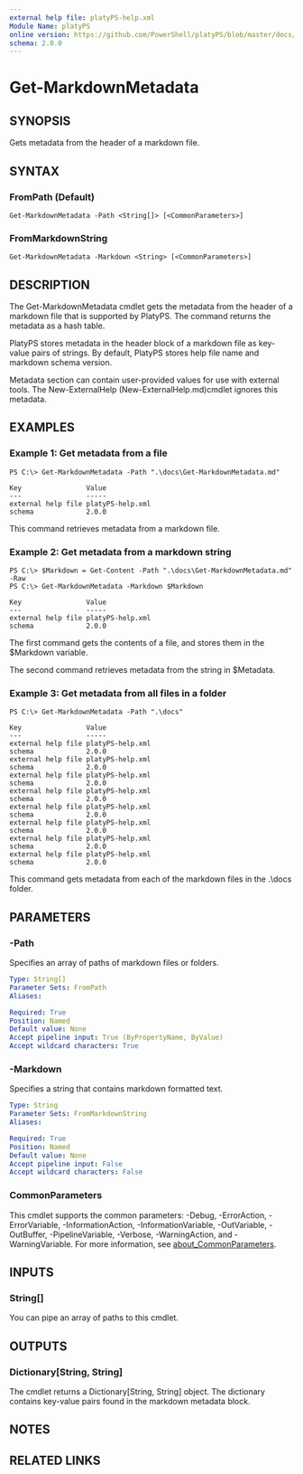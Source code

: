 ```yaml
---
external help file: platyPS-help.xml
Module Name: platyPS
online version: https://github.com/PowerShell/platyPS/blob/master/docs/Get-MarkdownMetadata.md
schema: 2.0.0
---
```


# Get-MarkdownMetadata

## SYNOPSIS
Gets metadata from the header of a markdown file.

## SYNTAX

### FromPath (Default)
```
Get-MarkdownMetadata -Path <String[]> [<CommonParameters>]
```

### FromMarkdownString
```
Get-MarkdownMetadata -Markdown <String> [<CommonParameters>]
```

## DESCRIPTION
The Get-MarkdownMetadata cmdlet gets the metadata from the header of a markdown file that is supported by PlatyPS.
The command returns the metadata as a hash table.

PlatyPS stores metadata in the header block of a markdown file as key-value pairs of strings.
By default, PlatyPS stores help file name and markdown schema version.

Metadata section can contain user-provided values for use with external tools.
The New-ExternalHelp (New-ExternalHelp.md)cmdlet ignores this metadata.

## EXAMPLES

### Example 1: Get metadata from a file
```
PS C:\> Get-MarkdownMetadata -Path ".\docs\Get-MarkdownMetadata.md"

Key                Value
---                -----
external help file platyPS-help.xml
schema             2.0.0
```

This command retrieves metadata from a markdown file.

### Example 2: Get metadata from a markdown string
```
PS C:\> $Markdown = Get-Content -Path ".\docs\Get-MarkdownMetadata.md" -Raw
PS C:\> Get-MarkdownMetadata -Markdown $Markdown

Key                Value
---                -----
external help file platyPS-help.xml
schema             2.0.0
```

The first command gets the contents of a file, and stores them in the $Markdown variable.

The second command retrieves metadata from the string in $Metadata.

### Example 3: Get metadata from all files in a folder
```
PS C:\> Get-MarkdownMetadata -Path ".\docs"

Key                Value
---                -----
external help file platyPS-help.xml
schema             2.0.0
external help file platyPS-help.xml
schema             2.0.0
external help file platyPS-help.xml
schema             2.0.0
external help file platyPS-help.xml
schema             2.0.0
external help file platyPS-help.xml
schema             2.0.0
external help file platyPS-help.xml
schema             2.0.0
external help file platyPS-help.xml
schema             2.0.0
external help file platyPS-help.xml
schema             2.0.0
```

This command gets metadata from each of the markdown files in the .\docs folder.

## PARAMETERS

### -Path
Specifies an array of paths of markdown files or folders.

```yaml
Type: String[]
Parameter Sets: FromPath
Aliases:

Required: True
Position: Named
Default value: None
Accept pipeline input: True (ByPropertyName, ByValue)
Accept wildcard characters: True
```

### -Markdown
Specifies a string that contains markdown formatted text.

```yaml
Type: String
Parameter Sets: FromMarkdownString
Aliases:

Required: True
Position: Named
Default value: None
Accept pipeline input: False
Accept wildcard characters: False
```

### CommonParameters
This cmdlet supports the common parameters: -Debug, -ErrorAction, -ErrorVariable, -InformationAction, -InformationVariable, -OutVariable, -OutBuffer, -PipelineVariable, -Verbose, -WarningAction, and -WarningVariable. For more information, see [about_CommonParameters](http://go.microsoft.com/fwlink/?LinkID=113216).

## INPUTS

### String[]
You can pipe an array of paths to this cmdlet.

## OUTPUTS

### Dictionary[String, String]
The cmdlet returns a Dictionary\[String, String\] object.
The dictionary contains key-value pairs found in the markdown metadata block.

## NOTES

## RELATED LINKS
